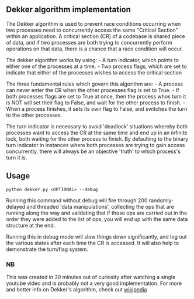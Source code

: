 ## Dekker algorithm implementation

The Dekker algorithm is used to prevent race conditions occurring when two processes need to concurrently access the same "Critical Section" within an application. A critical section (CR) of a codebase is shared piece of data, and if two processes are both trying to concurrently perform operations on that data, there is a chance that a race condition will occur.

The dekker algorithm works by using: - A turn indicator, which points to either one of the processes at a time. - Two process flags, which are set to indicate that either of the processes wishes to access the critical section

The three fundamental rules which govern this algorithm are: - A process can never enter the CR when the other processes flag is set to True. - If both processes flags are set to True at once, then the process whos turn it is NOT will set their flag to False, and wait for the other process to finish. - When a process finishes, it sets its own flag to False, and switches the turn to the other processes.

The turn indicator is necessary to avoid 'deadlock' situations whereby both processes want to access the CR at the same time and end up in an infinite lock, both waiting for the other process to finish. By defaulting to the binary turn indicator in instances where both processes are trying to gain access concurrently, there will always be an objective 'truth' to which process's turn it is.

## Usage

`python dekker.py <OPTIONAL> --debug`

Running this command without debug will fire through 200 randomly-delayed and threaded 'data manipulations', collecting the ops that are running along the way and validating that if those ops are carried out in the order they were added to the list of ops, you will end up with the same data structure at the end.

Running this in debug mode will slow things down significantly, and log out the various states after each time the CR is accessed. It will also help to demonstrate the turn/flag system.

### NB

This was created in 30 minutes out of curiosity after watching a single youtube video and is probably not a very good implementation. For more and better info on Dekker's algorithm, check out [wikipedia](https://en.wikipedia.org/wiki/Dekker%27s_algorithm)
